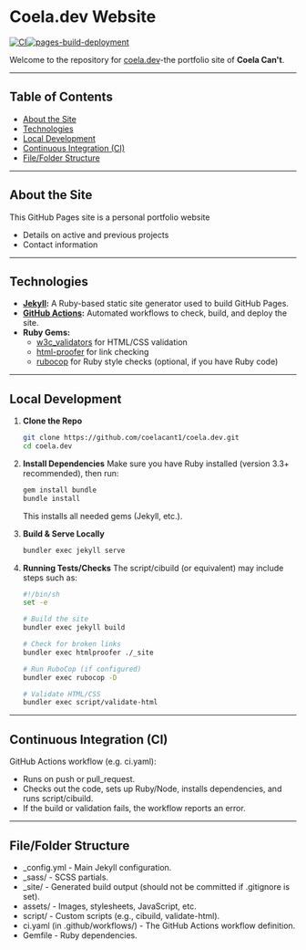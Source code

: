 # Coela.dev Website
[![CI](https://github.com/coelacant1/coela.dev/actions/workflows/ci.yaml/badge.svg)](https://github.com/coelacant1/coela.dev/actions/workflows/ci.yaml)[![pages-build-deployment](https://github.com/coelacant1/coela.dev/actions/workflows/pages/pages-build-deployment/badge.svg)](https://github.com/coelacant1/coela.dev/actions/workflows/pages/pages-build-deployment)



Welcome to the repository for [coela.dev](https://ceola.dev/)-the portfolio site of **Coela Can't**.

---

## Table of Contents
- [About the Site](#about-the-site)
- [Technologies](#technologies)
- [Local Development](#local-development)
- [Continuous Integration (CI)](#continuous-integration-ci)
- [File/Folder Structure](#filefolder-structure)

---

## About the Site
This GitHub Pages site is a personal portfolio website
- Details on active and previous projects
- Contact information

---

## Technologies
- **[Jekyll](https://jekyllrb.com/):** A Ruby-based static site generator used to build GitHub Pages.
- **[GitHub Actions](https://docs.github.com/en/actions):** Automated workflows to check, build, and deploy the site.
- **Ruby Gems:** 
  - [w3c_validators](https://github.com/sparklemotion/w3c_validators) for HTML/CSS validation
  - [html-proofer](https://github.com/gjtorikian/html-proofer) for link checking
  - [rubocop](https://rubocop.org/) for Ruby style checks (optional, if you have Ruby code)

---

## Local Development

1. **Clone the Repo**  
   ```bash
   git clone https://github.com/coelacant1/coela.dev.git
   cd coela.dev
   ```

2. **Install Dependencies**
    Make sure you have Ruby installed (version 3.3+ recommended), then run:
    ```bash
    gem install bundle
    bundle install
    ```
    This installs all needed gems (Jekyll, etc.).

3. **Build & Serve Locally**
    ```bash
    bundler exec jekyll serve
    ```

4. **Running Tests/Checks**
    The script/cibuild (or equivalent) may include steps such as:
    ```bash
    #!/bin/sh
    set -e

    # Build the site
    bundler exec jekyll build

    # Check for broken links
    bundler exec htmlproofer ./_site

    # Run RuboCop (if configured)
    bundler exec rubocop -D

    # Validate HTML/CSS
    bundler exec script/validate-html
    ```

---

## Continuous Integration (CI)
GitHub Actions workflow (e.g. ci.yaml):
- Runs on push or pull_request.
- Checks out the code, sets up Ruby/Node, installs dependencies, and runs script/cibuild.
- If the build or validation fails, the workflow reports an error.

---

## File/Folder Structure
- _config.yml - Main Jekyll configuration.
- _sass/ - SCSS partials.
- _site/ - Generated build output (should not be committed if .gitignore is set).
- assets/ - Images, stylesheets, JavaScript, etc.
- script/ - Custom scripts (e.g., cibuild, validate-html).
- ci.yaml (in .github/workflows/) - The GitHub Actions workflow definition.
- Gemfile - Ruby dependencies.
